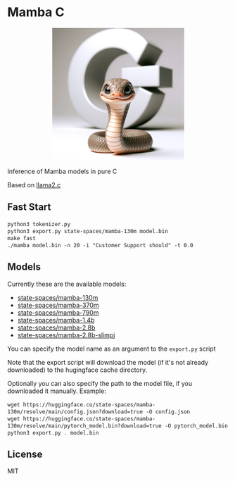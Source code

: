 # Mamba C

<p align="center">
  <img src="assets/cute-mamba.png" width="300" height="300" alt="Cute Mamba">
</p>

Inference of Mamba models in pure C

Based on [llama2.c](https://github.com/karpathy/llama2.c)


## Fast Start

```
python3 tokenizer.py
python3 export.py state-spaces/mamba-130m model.bin
make fast
./mamba model.bin -n 20 -i "Customer Support should" -t 0.0
```


## Models

Currently these are the available models:

* [state-spaces/mamba-130m](https://huggingface.co/state-spaces/mamba-130m)
* [state-spaces/mamba-370m](https://huggingface.co/state-spaces/mamba-370m)
* [state-spaces/mamba-790m](https://huggingface.co/state-spaces/mamba-790m)
* [state-spaces/mamba-1.4b](https://huggingface.co/state-spaces/mamba-1.4b)
* [state-spaces/mamba-2.8b](https://huggingface.co/state-spaces/mamba-2.8b)
* [state-spaces/mamba-2.8b-slimpj](https://huggingface.co/state-spaces/mamba-2.8b-slimpj)

You can specify the model name as an argument to the `export.py` script

Note that the export script will download the model (if it's not already downloaded) to the hugingface cache directory.

Optionally you can also specify the path to the model file, if you downloaded it manually. Example:

```
wget https://huggingface.co/state-spaces/mamba-130m/resolve/main/config.json?download=true -O config.json
wget https://huggingface.co/state-spaces/mamba-130m/resolve/main/pytorch_model.bin?download=true -O pytorch_model.bin
python3 export.py . model.bin
```


## License

MIT
